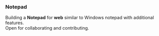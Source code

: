 ### Notepad

Building a **Notepad** for **web** similar to Windows notepad with additional features.  
Open for collaborating and contributing.
